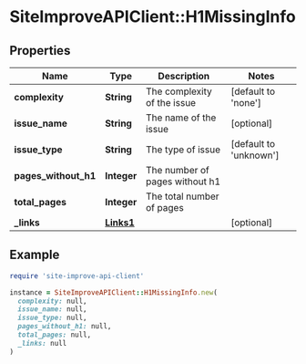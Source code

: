 # SiteImproveAPIClient::H1MissingInfo

## Properties

| Name | Type | Description | Notes |
| ---- | ---- | ----------- | ----- |
| **complexity** | **String** | The complexity of the issue | [default to &#39;none&#39;] |
| **issue_name** | **String** | The name of the issue | [optional] |
| **issue_type** | **String** | The type of issue | [default to &#39;unknown&#39;] |
| **pages_without_h1** | **Integer** | The number of pages without h1 |  |
| **total_pages** | **Integer** | The total number of pages |  |
| **_links** | [**Links1**](Links1.md) |  | [optional] |

## Example

```ruby
require 'site-improve-api-client'

instance = SiteImproveAPIClient::H1MissingInfo.new(
  complexity: null,
  issue_name: null,
  issue_type: null,
  pages_without_h1: null,
  total_pages: null,
  _links: null
)
```

